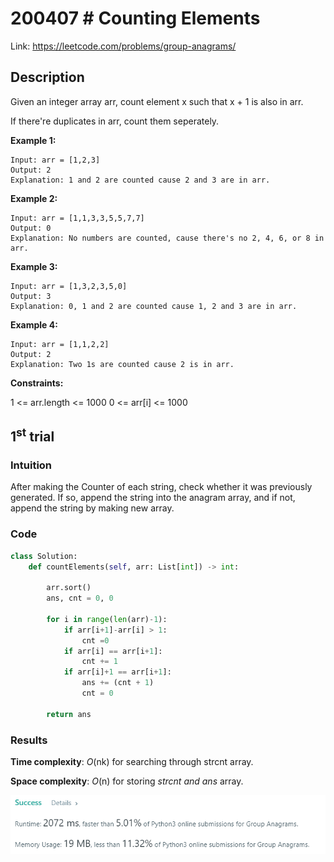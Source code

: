 # 200407 # Counting Elements
Link: https://leetcode.com/problems/group-anagrams/

## Description
Given an integer array arr, count element x such that x + 1 is also in arr.

If there're duplicates in arr, count them seperately.

**Example 1:**

    Input: arr = [1,2,3]
    Output: 2
    Explanation: 1 and 2 are counted cause 2 and 3 are in arr.

**Example 2:**

    Input: arr = [1,1,3,3,5,5,7,7]
    Output: 0
    Explanation: No numbers are counted, cause there's no 2, 4, 6, or 8 in arr.


**Example 3:**

    Input: arr = [1,3,2,3,5,0]
    Output: 3
    Explanation: 0, 1 and 2 are counted cause 1, 2 and 3 are in arr.

**Example 4:**

    Input: arr = [1,1,2,2]
    Output: 2
    Explanation: Two 1s are counted cause 2 is in arr.
 

**Constraints:**

1 <= arr.length <= 1000
0 <= arr[i] <= 1000

## 1<sup>st</sup> trial

### Intuition
After making the Counter of each string, check whether it was previously generated. 
If so, append the string into the anagram array, and if not, append the string by making new array.

### Code
```python
class Solution:
    def countElements(self, arr: List[int]) -> int:
        
        arr.sort()
        ans, cnt = 0, 0
        
        for i in range(len(arr)-1):
            if arr[i+1]-arr[i] > 1:
                cnt =0
            if arr[i] == arr[i+1]:
                cnt += 1
            if arr[i]+1 == arr[i+1]:
                ans += (cnt + 1)
                cnt = 0
                
        return ans
```

### Results
**Time complexity**: *O*(nk) for searching through strcnt array.

**Space complexity**: *O*(n) for storing *strcnt and ans* array.

![1st trial](https://github.com/minyookim/DailyCoding/blob/master/200406%20%2349%20Group%20Anagrams/1st%20trial.PNG)
